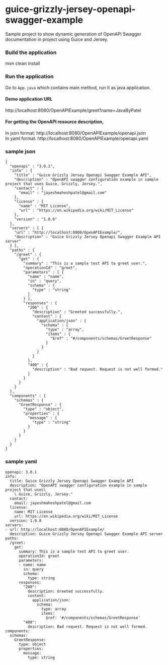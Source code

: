 # guice-grizzly-jersey-openapi-swagger-example

Sample project to show dynamic generation of OpenAPI Swagger documentation in project using Guice and Jersey.  

### Build the application
mvn clean install

### Run the application
Go to ``App.java`` which contains main method, run it as java application.

#### Demo application URL 
http://localhost:8080/OpenAPIExample/greet?name=JavaByPatel

#### For getting the OpenAPI resource description,
In json format: http://localhost:8080/OpenAPIExample/openapi.json \
In yaml format: http://localhost:8080/OpenAPIExample/openapi.yaml

### sample json
```
{
  "openapi" : "3.0.1",
  "info" : {
    "title" : "Guice Grizzly Jersey Openapi Swagger Example API",
    "description" : "OpenAPI swagger configuration example in sample project that uses Guice, Grizzly, Jersey.",
    "contact" : {
      "email" : "jayeshmaheshpatel@gmail.com"
    },
    "license" : {
      "name" : "MIT License",
      "url" : "https://en.wikipedia.org/wiki/MIT_License"
    },
    "version" : "1.0.0"
  },
  "servers" : [ {
    "url" : "http://localhost:8080/OpenAPIExample/",
    "description" : "Guice Grizzly Jersey Openapi Swagger Example API server"
  } ],
  "paths" : {
    "/greet" : {
      "get" : {
        "summary" : "This is a sample test API to greet user.",
        "operationId" : "greet",
        "parameters" : [ {
          "name" : "name",
          "in" : "query",
          "schema" : {
            "type" : "string"
          }
        } ],
        "responses" : {
          "200" : {
            "description" : "Greeted successfully.",
            "content" : {
              "application/json" : {
                "schema" : {
                  "type" : "array",
                  "items" : {
                    "$ref" : "#/components/schemas/GreetResponse"
                  }
                }
              }
            }
          },
          "400" : {
            "description" : "Bad request. Request is not well formed."
          }
        }
      }
    }
  },
  "components" : {
    "schemas" : {
      "GreetResponse" : {
        "type" : "object",
        "properties" : {
          "message" : {
            "type" : "string"
          }
        }
      }
    }
  }
}
```

### sample yaml

```
openapi: 3.0.1
info:
  title: Guice Grizzly Jersey Openapi Swagger Example API
  description: "OpenAPI swagger configuration example in sample project that uses\
    \ Guice, Grizzly, Jersey."
  contact:
    email: jayeshmaheshpatel@gmail.com
  license:
    name: MIT License
    url: https://en.wikipedia.org/wiki/MIT_License
  version: 1.0.0
servers:
- url: http://localhost:8080/OpenAPIExample/
  description: Guice Grizzly Jersey Openapi Swagger Example API server
paths:
  /greet:
    get:
      summary: This is a sample test API to greet user.
      operationId: greet
      parameters:
      - name: name
        in: query
        schema:
          type: string
      responses:
        "200":
          description: Greeted successfully.
          content:
            application/json:
              schema:
                type: array
                items:
                  $ref: '#/components/schemas/GreetResponse'
        "400":
          description: Bad request. Request is not well formed.
components:
  schemas:
    GreetResponse:
      type: object
      properties:
        message:
          type: string

```